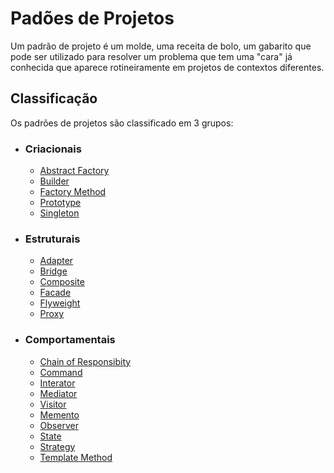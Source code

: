 # Padões de Projetos

Um padrão de projeto é um molde, uma receita de bolo, um gabarito que pode ser utilizado para resolver um problema que
tem uma "cara" já conhecida que aparece rotineiramente em projetos de contextos diferentes.

## Classificação

Os padrões de projetos são classificado em 3 grupos:

- ### **Criacionais**
    - [Abstract Factory](src/main/java/criacionais/abstract_method/README.md)
    - [Builder](src/main/java/criacionais/builder/README.md)
    - [Factory Method](src/main/java/criacionais/factory_method/README.md)
    - [Prototype](src/main/java/criacionais/prototype/README.md)
    - [Singleton](src/main/java/criacionais/singleton/README.md)

- ### **Estruturais**
    - [Adapter](src/main/java/estruturais/adapter/README.md)
    - [Bridge](src/main/java/estruturais/bridge/README.md)
    - [Composite](src/main/java/estruturais/composite/README.md)
    - [Facade](src/main/java/estruturais/facade/README.md)
    - [Flyweight](src/main/java/estruturais/flyweight/README.md)
    - [Proxy](src/main/java/estruturais/proxy/README.md)

- ### **Comportamentais**
    - [Chain of Responsibity](src/main/java/comportamentais/chain_reponsibility/README.md)
    - [Command](src/main/java/comportamentais/command/README.md)
    - [Interator](src/main/java/comportamentais/iterator/README.md)
    - [Mediator](src/main/java/comportamentais/mediator/README.md)
    - [Visitor](src/main/java/comportamentais/visitor/README.md)
    - [Memento](src/main/java/comportamentais/memento/README.md)
    - [Observer](src/main/java/comportamentais/observer/README.md)
    - [State](src/main/java/comportamentais/state/README.md)
    - [Strategy](src/main/java/comportamentais/strategy/README.md)
    - [Template Method](src/main/java/comportamentais/template_method/README.md)








